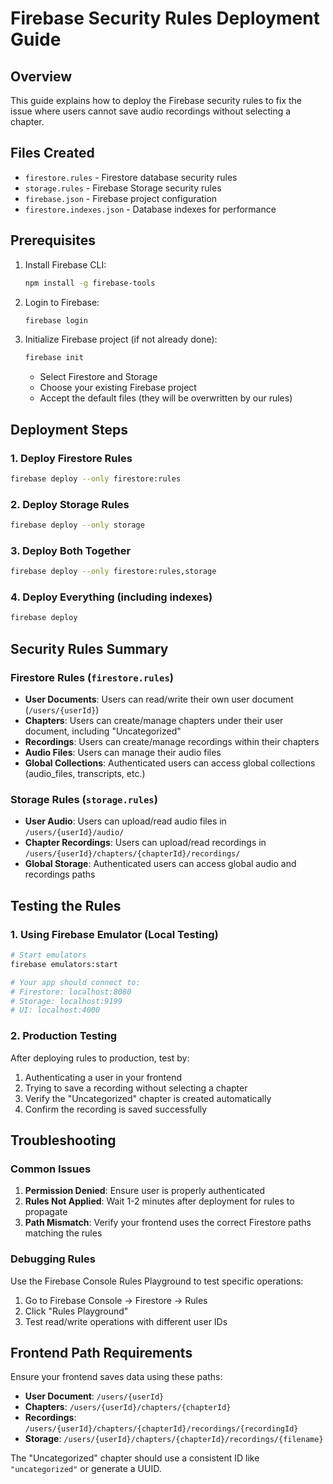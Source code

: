 # Firebase Security Rules Deployment Guide

## Overview
This guide explains how to deploy the Firebase security rules to fix the issue where users cannot save audio recordings without selecting a chapter.

## Files Created
- `firestore.rules` - Firestore database security rules
- `storage.rules` - Firebase Storage security rules  
- `firebase.json` - Firebase project configuration
- `firestore.indexes.json` - Database indexes for performance

## Prerequisites
1. Install Firebase CLI:
   ```bash
   npm install -g firebase-tools
   ```

2. Login to Firebase:
   ```bash
   firebase login
   ```

3. Initialize Firebase project (if not already done):
   ```bash
   firebase init
   ```
   - Select Firestore and Storage
   - Choose your existing Firebase project
   - Accept the default files (they will be overwritten by our rules)

## Deployment Steps

### 1. Deploy Firestore Rules
```bash
firebase deploy --only firestore:rules
```

### 2. Deploy Storage Rules
```bash
firebase deploy --only storage
```

### 3. Deploy Both Together
```bash
firebase deploy --only firestore:rules,storage
```

### 4. Deploy Everything (including indexes)
```bash
firebase deploy
```

## Security Rules Summary

### Firestore Rules (`firestore.rules`)
- **User Documents**: Users can read/write their own user document (`/users/{userId}`)
- **Chapters**: Users can create/manage chapters under their user document, including "Uncategorized"
- **Recordings**: Users can create/manage recordings within their chapters
- **Audio Files**: Users can manage their audio files
- **Global Collections**: Authenticated users can access global collections (audio_files, transcripts, etc.)

### Storage Rules (`storage.rules`)
- **User Audio**: Users can upload/read audio files in `/users/{userId}/audio/`
- **Chapter Recordings**: Users can upload/read recordings in `/users/{userId}/chapters/{chapterId}/recordings/`
- **Global Storage**: Authenticated users can access global audio and recordings paths

## Testing the Rules

### 1. Using Firebase Emulator (Local Testing)
```bash
# Start emulators
firebase emulators:start

# Your app should connect to:
# Firestore: localhost:8080
# Storage: localhost:9199
# UI: localhost:4000
```

### 2. Production Testing
After deploying rules to production, test by:
1. Authenticating a user in your frontend
2. Trying to save a recording without selecting a chapter
3. Verify the "Uncategorized" chapter is created automatically
4. Confirm the recording is saved successfully

## Troubleshooting

### Common Issues
1. **Permission Denied**: Ensure user is properly authenticated
2. **Rules Not Applied**: Wait 1-2 minutes after deployment for rules to propagate
3. **Path Mismatch**: Verify your frontend uses the correct Firestore paths matching the rules

### Debugging Rules
Use the Firebase Console Rules Playground to test specific operations:
1. Go to Firebase Console → Firestore → Rules
2. Click "Rules Playground"
3. Test read/write operations with different user IDs

## Frontend Path Requirements

Ensure your frontend saves data using these paths:
- **User Document**: `/users/{userId}`
- **Chapters**: `/users/{userId}/chapters/{chapterId}` 
- **Recordings**: `/users/{userId}/chapters/{chapterId}/recordings/{recordingId}`
- **Storage**: `/users/{userId}/chapters/{chapterId}/recordings/{filename}`

The "Uncategorized" chapter should use a consistent ID like `"uncategorized"` or generate a UUID.
